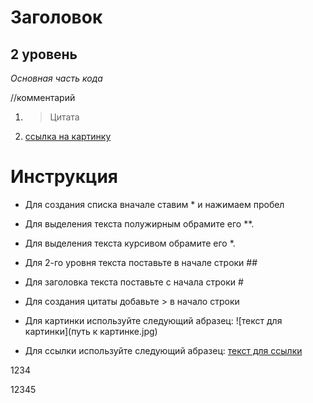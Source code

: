 # Заголовок 

## 2 уровень

*Основная часть кода*

//комментарий

1. > Цитата

2. [ссылка на картинку](https://host-base.ru/wp-content/uploads/1/7/c/17c86d4f862234bbc3a2f0a432a9f850.jpeg)

# **Инструкция**

* Для создания списка вначале ставим * и нажимаем пробел

* Для выделения текста полужирным обрамите его **.

* Для выделения текста курсивом обрамите его *.

* Для 2-го уровня текста поставьте в начале строки ##

* Для заголовка текста поставьте с начала строки #

* Для создания цитаты добавьте > в начало строки

* Для картинки используйте следующий абразец: ![текст для картинки](путь к картинке.jpg)

* Для ссылки используйте следующий абразец: [текст для ссылки](ссылка)

1234

12345